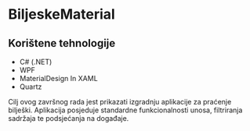 # BiljeskeMaterial

## Korištene tehnologije

* C# (.NET)
* WPF
* MaterialDesign In XAML
* Quartz

Cilj ovog završnog rada jest prikazati izgradnju aplikacije za praćenje bilješki. Aplikacija posjeduje standardne funkcionalnosti unosa, filtriranja sadržaja te podsjećanja na događaje. 
